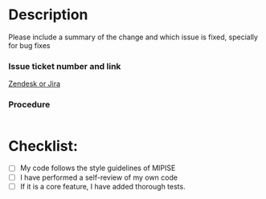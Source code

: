 # Description

Please include a summary of the change and which issue is fixed, specially for bug fixes

### Issue ticket number and link

[Zendesk or Jira](#)

### Procedure

```rb

```

# Checklist:

- [ ] My code follows the style guidelines of MIPISE
- [ ] I have performed a self-review of my own code
- [ ] If it is a core feature, I have added thorough tests.
